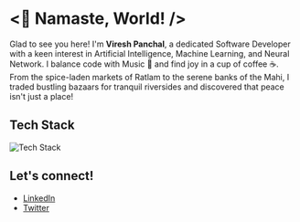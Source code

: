 # <👋 Namaste, World! /> 

Glad to see you here! I'm **Viresh Panchal**, a dedicated Software Developer with a keen interest in Artificial Intelligence, Machine Learning, and Neural Network. I balance code with Music 🎵 and find joy in a cup of coffee ☕. From the spice-laden markets of Ratlam to the serene banks of the Mahi, I traded bustling bazaars for tranquil riversides and discovered that peace isn't just a place!

## Tech Stack

![Tech Stack](https://skillicons.dev/icons?i=ts,python,cpp,c,js,html,css,nodejs,mysql,mongodb,git)

## Let's connect!

- [LinkedIn](www.linkedin.com/in/viresh-panchal-3923a11b9)
- [Twitter]([https://twitter.com/vireshpanchal](https://x.com/VireshPanc81673?s=09))
